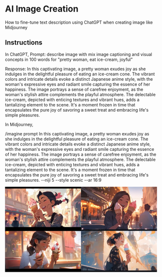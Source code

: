 # AI Image Creation

How to fine-tune text description using ChatGPT when creating image like Midjourney

## Instructions

In ChatGPT,
Prompt: describe image with mix image captioning and visual concepts in 100 words for "pretty woman, eat ice-cream, joyful"

Response: In this captivating image, a pretty woman exudes joy as she indulges in the delightful pleasure of eating an ice-cream cone. The vibrant colors and intricate details evoke a distinct Japanese anime style, with the woman's expressive eyes and radiant smile capturing the essence of her happiness. The image portrays a sense of carefree enjoyment, as the woman's stylish attire complements the playful atmosphere. The delectable ice-cream, depicted with enticing textures and vibrant hues, adds a tantalizing element to the scene. It's a moment frozen in time that encapsulates the pure joy of savoring a sweet treat and embracing life's simple pleasures.

In Midjourney,

/imagine prompt In this captivating image, a pretty woman exudes joy as she indulges in the delightful pleasure of eating an ice-cream cone. The vibrant colors and intricate details evoke a distinct Japanese anime style, with the woman's expressive eyes and radiant smile capturing the essence of her happiness. The image portrays a sense of carefree enjoyment, as the woman's stylish attire complements the playful atmosphere. The delectable ice-cream, depicted with enticing textures and vibrant hues, adds a tantalizing element to the scene. It's a moment frozen in time that encapsulates the pure joy of savoring a sweet treat and embracing life's simple pleasures. --niji 5 --style scenic --ar 16:9

![sample.png](image/sample.png)